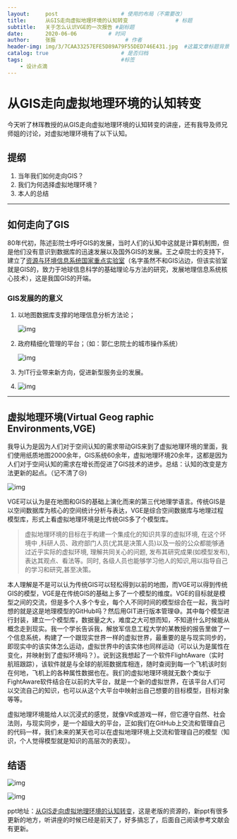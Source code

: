 ```yaml
---
layout:     post   				    # 使用的布局（不需要改）
title:      从GIS走向虚拟地理环境的认知转变 				# 标题 
subtitle:   关于怎么认识VGE的一次报告 #副标题
date:       2020-06-06			# 时间
author:     张振 						# 作者
header-img: img/3/7CAA33257EFE5D89A79F55DED746E431.jpg 	#这篇文章标题背景图片
catalog: true 						# 是否归档
tags:								#标签
    - 设计点滴
---
```


# 从GIS走向虚拟地理环境的认知转变

今天听了林珲教授的从GIS走向虚拟地理环境的认知转变的讲座，还有我导及师兄师姐的讨论，对虚拟地理环境有了以下认知。

## 提纲

1. 当年我们如何走向GIS？
2. 我们为何选择虚拟地理环境？
3. 本人的总结

---

## 如何走向了GIS

80年代初，陈述彭院士呼吁GIS的发展，当时人们的认知中这就是计算机制图，但是他们没有意识到数据库的迅速发展以及国外GIS的发展。王之卓院士的支持下，建立了[资源与环境信息系统国家重点实验室](URL 'http://www.lreis.ac.cn/')（名字虽然不和GIS沾边，但该实验室就是GIS的，致力于地球信息科学的基础理论与方法的研究，发展地理信息系统核心技术），这是我国GIS的开端。

### GIS发展的的意义

1. 以地图数据库支撑的地理信息分析方法论；

   ![img](http://5b0988e595225.cdn.sohucs.com/images/20181224/117b4e94074944c8ab5819136a40f70a.jpeg)

2. 政府精细化管理的平台；（如：郭仁忠院士的城市操作系统）

   ![img](http://5b0988e595225.cdn.sohucs.com/images/20181224/96990fa9f3e04102b63e38e57aa08055.jpeg)

3. 为IT行业带来新方向，促进新型服务业的发展。

4. ![img](http://5b0988e595225.cdn.sohucs.com/images/20181224/ebc47106dadc4b5ba807ce46a34f26ae.jpeg)

---

## 虚拟地理环境(Virtual Geog raphic Environments,VGE)

我导认为是因为人们对于空间认知的需求带动GIS来到了虚拟地理环境的里面，我们使用纸质地图2000余年，GIS系统60余年，虚拟地理环境20余年，这都是因为人们对于空间认知的需求在增长而促进了GIS技术的进步。总结：认知的改变是方法更新的起点。（记不清了:cry:)

![img](http://5b0988e595225.cdn.sohucs.com/images/20181224/d36d0e4b5fd940a5886d7811495d1cc2.jpeg)

​	VGE可以认为是在地图和GIS的基础上演化而来的第三代地理学语言。传统GIS是以空间数据库为核心的空间统计分析与表达，VGE是综合空间数据库与地理过程模型库，形式上看虚拟地理环境是比传统GIS多了个模型库。

>虚拟地理环境的目标在于构建一个集成化的知识共享的虚拟环境, 在这个环境中 ,科研人员、政府部门人员(尤其是决策人员)以及一般的公众都能够通过近乎实际的虚拟环境, 理解共同关心的问题, 发布其研究成果(如模型发布), 表达其观点、看法等。同时, 各级人员也能够学习他人的知识,用以指导自己的学习和研究,甚至决策。

本人理解是不是可以认为传统GIS可以轻松得到以前的地图，而VGE可以得到传统GIS的模型，VGE是在传统GIS的基础上多了一个模型的维度。VGE的目标就是模型之间的交流，但是多个人多个专业，每个人不同时间的模型综合在一起，我当时想的就是这是地理模型的GitHub吗？然后用GIT进行版本管理:sweat_smile:。其中每个模型进行封装，建立一个模型库，数据量之大，难度之大可想而知，不知道什么时候能从概念走到现实。我一个学长告诉我，解放军信息工程大学的某教授的报告里做了一个信息系统，构建了一个跟现实世界一样的虚拟世界，最重要的是与现实同步的，即现实中的该实体怎么运动，虚拟世界中的该实体也同样运动（可以认为是属性在变化，并映射到了虚拟环境吗？）。说到这我想起了一个软件FlightAware（实时航班跟踪），该软件就是与全球的航班数据库相连，随时查阅到每一个飞机该时刻在何地，飞机上的各种属性数据也在。我们的虚拟地理环境就无数个类似于FightAware软件结合在以前的大平台，就是一个新的虚拟世界，在该平台人们可以交流自己的知识，也可以从这个大平台中映射出自己想要的目标模型，目标对象等等。

虚拟地理环境能给人以沉浸式的感觉，就像VR或游戏一样，但它遵守自然、社会法则，与现实同步，是一个超级大的平台，正如我们在GitHub上交流和管理自己的代码一样，我们未来的某天也可以在虚拟地理环境上交流和管理自己的模型（知识，个人觉得模型就是知识的高层次的表现）。

## 结语

![img](http://5b0988e595225.cdn.sohucs.com/images/20181224/67224594ff62438ca835386cc40d4d7a.jpeg)

![img](http://5b0988e595225.cdn.sohucs.com/images/20181224/2bc970eef87c47e487e549c4c0d5706a.jpeg)

ppt地址：[从GIS走向虚拟地理环境的认知转变](URL'https://www.sohu.com/a/284009361_650579')，这是老版的资源的，新ppt有很多更新的地方，听讲座的时候已经是前天了，好多搞忘了，后面自己阅读参考文献会有更新。

